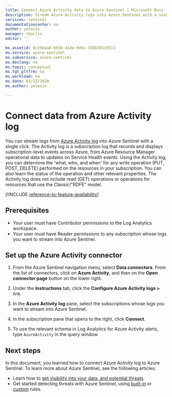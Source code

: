```yaml
---
title: Connect Azure Activity data to Azure Sentinel | Microsoft Docs
description: Stream Azure Activity logs into Azure Sentinel with a single click. The Activity log records and displays subscription-level events across Azure.
services: sentinel
documentationcenter: na
author: yelevin
manager: rkarlin
editor: ''

ms.assetid: 8c25baa8-b93b-41da-9e6c-15bb7b5c5511
ms.service: azure-sentinel
ms.subservice: azure-sentinel
ms.devlang: na
ms.topic: conceptual
ms.tgt_pltfrm: na
ms.workload: na
ms.date: 03/22/2020
ms.author: yelevin

---
```

# Connect data from Azure Activity log

You can stream logs from [Azure Activity log](../azure-monitor/essentials/platform-logs-overview.md) into Azure Sentinel with a single click. The Activity log is a subscription log that records and displays subscription-level events across Azure, from Azure Resource Manager operational data to updates on Service Health events. Using the Activity log, you can determine the 'what, who, and when' for any write operation (PUT, POST, DELETE) performed on the resources in your subscription. You can also learn the status of the operation and other relevant properties. The Activity log does not include read (GET) operations or operations for resources that use the Classic/"RDFE" model. 

[!INCLUDE [reference-to-feature-availability](includes/reference-to-feature-availability.md)]

## Prerequisites

- Your user must have Contributor permissions to the Log Analytics workspace.
- Your user must have Reader permissions to any subscription whose logs you want to stream into Azure Sentinel.

## Set up the Azure Activity connector

1. From the Azure Sentinel navigation menu, select **Data connectors**. From the list of connectors, click on **Azure Activity**, and then on the **Open connector page** button on the lower right.

2. Under the **Instructions** tab, click the **Configure Azure Activity logs >** link.

3. In the **Azure Activity log** pane, select the subscriptions whose logs you want to stream into Azure Sentinel. 

4. In the subscription pane that opens to the right, click **Connect**.

5. To use the relevant schema in Log Analytics for Azure Activity alerts, type `AzureActivity` in the query window.

## Next steps
In this document, you learned how to connect Azure Activity log to Azure Sentinel. To learn more about Azure Sentinel, see the following articles:
- Learn how to [get visibility into your data, and potential threats](quickstart-get-visibility.md).
- Get started detecting threats with Azure Sentinel, using [built-in](tutorial-detect-threats-built-in.md) or [custom](tutorial-detect-threats-custom.md) rules.
